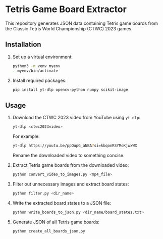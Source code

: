 # Tetris Game Board Extractor

This repository generates JSON data containing Tetris game boards from the Classic Tetris World Championship (CTWC) 2023 games.

## Installation

1. Set up a virtual environment:
    ```bash
    python3 -m venv myenv
    . myenv/bin/activate
    ```

2. Install required packages:
    ```bash
    pip install yt-dlp opencv-python numpy scikit-image
    ```

## Usage

1. Download the CTWC 2023 video from YouTube using `yt-dlp`:
    ```bash
    yt-dlp <ctwc2023video>
    ```
   For example:
    ```bash
    yt-dlp https://youtu.be/ppOupG_aNBA?si=kbqonRSYMoKjwxWX
    ```
   Rename the downloaded video to something concise.

2. Extract Tetris game boards from the downloaded video:
    ```bash
    python convert_video_to_images.py <mp4_file>
    ```

3. Filter out unnecessary images and extract board states:
    ```bash
    python filter.py <dir_name>
    ```

4. Write the extracted board states to a JSON file:
    ```bash
    python write_boards_to_json.py <dir_name/board_states.txt>
    ```

5. Generate JSON of all Tetris game boards:
    ```bash
    python create_all_boards_json.py
    ```
